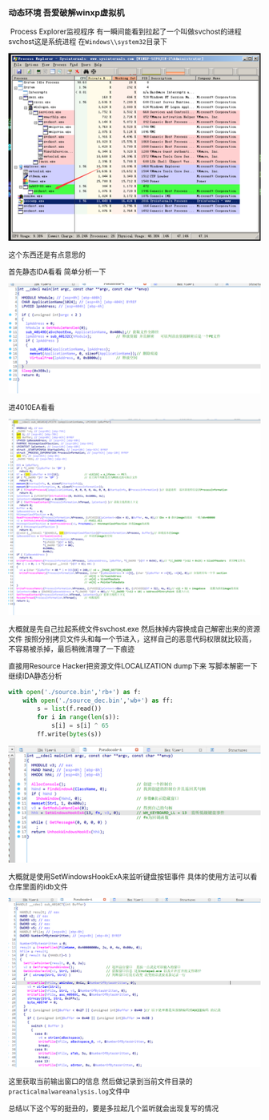 ### 动态环境  吾爱破解winxp虚拟机 

​	Process Explorer监视程序 有一瞬间能看到拉起了一个叫做svchost的进程  svchost这是系统进程 在`Windows\\system32`目录下

![image.png](./picture/7VeIYKoyTsmZjFa.png)

这个东西还是有点意思的

首先静态IDA看看 简单分析一下

![image.png](./picture/eGwupDQz9NaxUZo.png)

进4010EA看看

![](./picture/74pOrQzTmiyB8MW.png)

大概就是先自己拉起系统文件svchost.exe 然后抹掉内容换成自己解密出来的资源文件  按照分别拷贝文件头和每一个节进入，这样自己的恶意代码权限就比较高，不容易被杀掉，最后稍微清理了一下痕迹

直接用Resource Hacker把资源文件LOCALIZATION dump下来 写脚本解密一下继续IDA静态分析

```python
with open('./source.bin','rb+') as f:
    with open('./source_dec.bin','wb+') as ff:
        s = list(f.read())
        for i in range(len(s)):
            s[i] = s[i] ^ 65
        ff.write(bytes(s))
```



![image.png](./picture/vhOAx9m7cu28MUG.png)

大概就是使用SetWindowsHookExA来监听键盘按钮事件 具体的使用方法可以看仓库里面的idb文件

![image.png](./picture/DjmT7FCnrXpK3Ua.png)

这里获取当前输出窗口的信息  然后做记录到当前文件目录的`practicalmalwareanalysis.log`文件中



总结以下这个写的挺丑的，要是多拉起几个监听就会出现复写的情况
